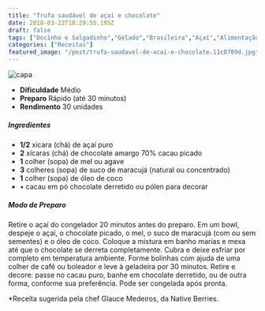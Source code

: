 ```yaml
---
title: "Trufa saudável de açaí e chocolate"
date: 2018-03-22T18:29:55.195Z
draft: false
tags: ["Docinho e Salgadinho","Gelado","Brasileira","Açaí","Alimentação saudável","Chocolate","doce","trufas"]
categories: ["Receitas"]
featured_image: "/post/trufa-saudavel-de-acai-e-chocolate.11c8709d.jpg"
---
```


![capa](/post/trufa-saudavel-de-acai-e-chocolate.11c8709d.jpg)

*   **Dificuldade** Médio
*   **Preparo** Rápido (até 30 minutos)
*   **Rendimento** 30 unidades

##### Ingredientes

*   **1/2** xícara (chá) de açaí puro
*   **2** xícaras (chá) de chocolate amargo 70% cacau picado
*   **1** colher (sopa) de mel ou agave
*   **3** colheres (sopa) de suco de maracujá (natural ou concentrado)
*   **1** colher (sopa) de óleo de coco
*   • cacau em pó chocolate derretido ou pólen para decorar

##### Modo de Preparo

Retire o açaí do congelador 20 minutos antes do preparo. Em um bowl, despeje o açaí, o chocolate picado, o mel, o suco de maracujá (com ou sem sementes) e o óleo de coco. Coloque a mistura em banho marias e mexa até que o chocolate se derreta completamente. Cubra e deixe esfriar por completo em temperatura ambiente. Forme bolinhas com ajuda de uma colher de café ou boleador e leve à geladeira por 30 minutos. Retire e decore: passe no cacau puro, banhe em chocolate derretido, ou de outra forma, conforme sua preferência. Pode ser congelada após pronta.

*Receita sugerida pela chef Glauce Medeiros, da Native Berries.
